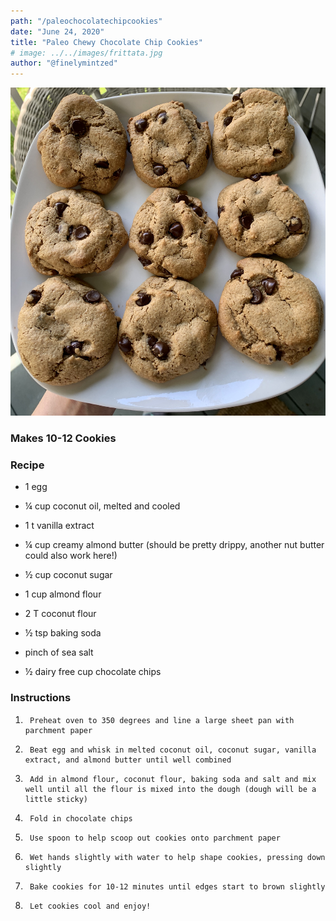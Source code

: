 ```yaml
---
path: "/paleochocolatechipcookies"
date: "June 24, 2020"
title: "Paleo Chewy Chocolate Chip Cookies"
# image: ../../images/frittata.jpg
author: "@finelymintzed"
---
```


![Paleo Chewy Chocolate Chip Cookies](./paleocookies.jpg)

### Makes 10-12 Cookies

### Recipe

- 1 egg

- ¼ cup coconut oil, melted and cooled

- 1 t vanilla extract
- ¼ cup creamy almond butter (should be pretty drippy, another nut butter could also work here!)

- ½ cup coconut sugar
- 1 cup almond flour
- 2 T coconut flour
- ½ tsp baking soda
- pinch of sea salt
- ½ dairy free cup chocolate chips

### Instructions

1.      Preheat oven to 350 degrees and line a large sheet pan with parchment paper

2.      Beat egg and whisk in melted coconut oil, coconut sugar, vanilla extract, and almond butter until well combined

3.      Add in almond flour, coconut flour, baking soda and salt and mix well until all the flour is mixed into the dough (dough will be a little sticky)

4.      Fold in chocolate chips

5.      Use spoon to help scoop out cookies onto parchment paper

6.      Wet hands slightly with water to help shape cookies, pressing down slightly

7.      Bake cookies for 10-12 minutes until edges start to brown slightly

8.      Let cookies cool and enjoy!

